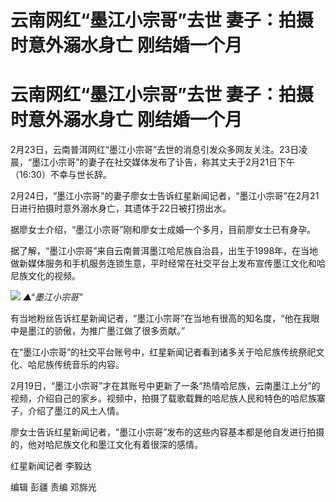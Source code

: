 # 云南网红“墨江小宗哥”去世 妻子：拍摄时意外溺水身亡 刚结婚一个月

# 云南网红“墨江小宗哥”去世 妻子：拍摄时意外溺水身亡 刚结婚一个月

2月23日，云南普洱网红“墨江小宗哥”去世的消息引发众多网友关注。23日凌晨，“墨江小宗哥”的妻子在社交媒体发布了讣告，称其丈夫于2月21日下午（16:30）不幸与世长辞。

2月24日，“墨江小宗哥”的妻子廖女士告诉红星新闻记者，“墨江小宗哥”在2月21日进行拍摄时意外溺水身亡，其遗体于22日被打捞出水。

据廖女士介绍，“墨江小宗哥”刚和廖女士成婚一个多月，目前廖女士已有身孕。

据了解，“墨江小宗哥”来自云南普洱墨江哈尼族自治县，出生于1998年，在当地做新媒体服务和手机服务连锁生意，平时经常在社交平台上发布宣传墨江文化和哈尼族文化的视频。

![](https://inews.gtimg.com/om_bt/OcL3lZsFehCx6X5fEzUudmKgFoyRxA3stsEFg5FXC_DGkAA/1000)
_▲“墨江小宗哥”_

有当地粉丝告诉红星新闻记者，“墨江小宗哥”在当地有很高的知名度，“他在我眼中是墨江的骄傲，为推广墨江做了很多贡献。”

在“墨江小宗哥”的社交平台账号中，红星新闻记者看到诸多关于哈尼族传统祭祀文化、哈尼族传统音乐的内容。

2月19日，“墨江小宗哥”才在其账号中更新了一条“热情哈尼族，云南墨江上分”的视频，介绍自己的家乡。视频中，拍摄了载歌载舞的哈尼族人民和特色的哈尼族寨子，介绍了墨江的风土人情。

廖女士告诉红星新闻记者，“墨江小宗哥”发布的这些内容基本都是他自发进行拍摄的，他对哈尼族文化和墨江文化有着很深的感情。

红星新闻记者 李毅达

编辑 彭疆 责编 邓旆光

